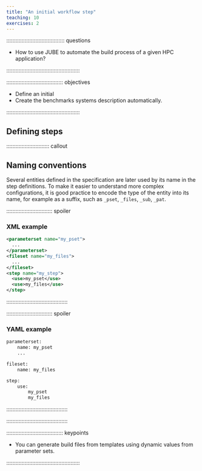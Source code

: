 ```yaml
---
title: "An initial workflow step"
teaching: 10
exercises: 2
---
```


:::::::::::::::::::::::::::::::::::::: questions 

- How to use JUBE to automate the build process of a given HPC application?

::::::::::::::::::::::::::::::::::::::::::::::::

::::::::::::::::::::::::::::::::::::: objectives

- Define an initial 
- Create the benchmarks systems description automatically.

::::::::::::::::::::::::::::::::::::::::::::::::

## Defining steps

:::::::::::::::::::::::::::: callout

## Naming conventions

Several entities defined in the specification are later used by its name in the step definitions.
To make it easier to understand more complex configurations, it is good practice to encode the type of the entity into its name, for example as a suffix, such as `_pset`, `_files`, `_sub`, `_pat`.

:::::::::::::::::::::::::::::: spoiler
### XML example
```xml
<parameterset name="my_pset">
  ...
</parameterset>
<fileset name="my_files">
  ...
</fileset>
<step name="my_step">
  <use>my_pset</use>
  <use>my_files</use>
</step>
```
::::::::::::::::::::::::::::::::::::::::

:::::::::::::::::::::::::::::: spoiler
### YAML example
```xml
parameterset:
    name: my_pset
    ...

fileset:
    name: my_files

step:
    use:
        my_pset
        my_files
```
::::::::::::::::::::::::::::::::::::::::

::::::::::::::::::::::::::::::::::::::::


::::::::::::::::::::::::::::::::::::: keypoints

- You can generate build files from templates using dynamic values from
  parameter sets.

::::::::::::::::::::::::::::::::::::::::::::::::



